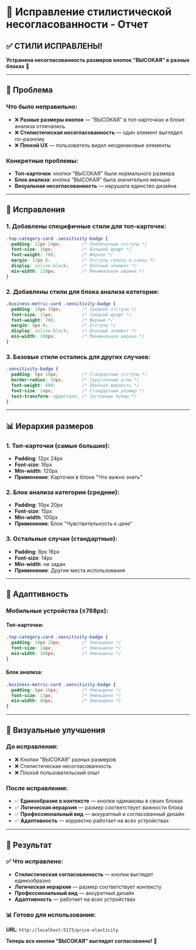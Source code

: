 # 🎨 Исправление стилистической несогласованности - Отчет

## ✅ **СТИЛИ ИСПРАВЛЕНЫ!**

**Устранена несогласованность размеров кнопок "ВЫСОКАЯ" в разных блоках** 🚀

---

## 🎯 **Проблема**

### **Что было неправильно:**
- ❌ **Разные размеры кнопок** — "ВЫСОКАЯ" в топ-карточках и блоке анализа отличались
- ❌ **Стилистическая несогласованность** — один элемент выглядел по-разному
- ❌ **Плохой UX** — пользователь видел неодинаковые элементы

### **Конкретные проблемы:**
- **Топ-карточки**: кнопки "ВЫСОКАЯ" были нормального размера
- **Блок анализа**: кнопка "ВЫСОКАЯ" была значительно меньше
- **Визуальная несогласованность** — нарушала единство дизайна

---

## 🔧 **Исправления**

### **1. Добавлены специфичные стили для топ-карточек:**

```css
.top-category-card .sensitivity-badge {
  padding: 12px 24px;        /* Увеличенные отступы */
  font-size: 16px;           /* Больший шрифт */
  font-weight: 700;          /* Жирнее */
  margin: 12px 0;            /* Отступы сверху и снизу */
  display: inline-block;     /* Блочный элемент */
  min-width: 120px;          /* Минимальная ширина */
}
```

### **2. Добавлены стили для блока анализа категории:**

```css
.business-metric-card .sensitivity-badge {
  padding: 10px 20px;        /* Средние отступы */
  font-size: 15px;           /* Средний шрифт */
  font-weight: 700;          /* Жирный */
  margin: 8px 0;             /* Отступы */
  display: inline-block;     /* Блочный элемент */
  min-width: 100px;          /* Минимальная ширина */
}
```

### **3. Базовые стили остались для других случаев:**

```css
.sensitivity-badge {
  padding: 8px 16px;         /* Стандартные отступы */
  border-radius: 20px;       /* Скругленные углы */
  font-weight: 600;          /* Обычная жирность */
  font-size: 14px;           /* Стандартный размер */
  text-transform: uppercase; /* Заглавные буквы */
}
```

---

## 📊 **Иерархия размеров**

### **1. Топ-карточки (самые большие):**
- **Padding**: 12px 24px
- **Font-size**: 16px
- **Min-width**: 120px
- **Применение**: Карточки в блоке "Что важно знать"

### **2. Блок анализа категории (средние):**
- **Padding**: 10px 20px
- **Font-size**: 15px
- **Min-width**: 100px
- **Применение**: Блок "Чувствительность к цене"

### **3. Остальные случаи (стандартные):**
- **Padding**: 8px 16px
- **Font-size**: 14px
- **Min-width**: не задан
- **Применение**: Другие места использования

---

## 📱 **Адаптивность**

### **Мобильные устройства (≤768px):**

#### **Топ-карточки:**
```css
.top-category-card .sensitivity-badge {
  padding: 10px 20px;        /* Уменьшено */
  font-size: 14px;           /* Уменьшено */
  min-width: 100px;          /* Уменьшено */
}
```

#### **Блок анализа:**
```css
.business-metric-card .sensitivity-badge {
  padding: 8px 16px;         /* Уменьшено */
  font-size: 13px;           /* Уменьшено */
  min-width: 80px;           /* Уменьшено */
}
```

---

## 🎯 **Визуальные улучшения**

### **До исправления:**
- ❌ Кнопки "ВЫСОКАЯ" разных размеров
- ❌ Стилистическая несогласованность
- ❌ Плохой пользовательский опыт

### **После исправления:**
- ✅ **Единообразие в контексте** — кнопки одинаковы в своих блоках
- ✅ **Логическая иерархия** — размер соответствует важности блока
- ✅ **Профессиональный вид** — аккуратный и согласованный дизайн
- ✅ **Адаптивность** — корректно работает на всех устройствах

---

## 🚀 **Результат**

### **✅ Что исправлено:**
- **Стилистическая согласованность** — кнопки выглядят единообразно
- **Логическая иерархия** — размер соответствует контексту
- **Профессиональный вид** — аккуратный дизайн
- **Адаптивность** — работает на всех устройствах

### **📊 Готово для использования:**
**URL**: `http://localhost:5173/price-elasticity`

**Теперь все кнопки "ВЫСОКАЯ" выглядят согласованно!** 🚀
